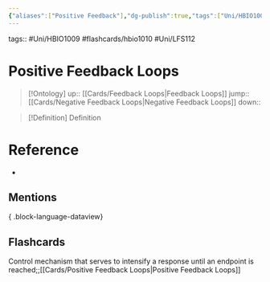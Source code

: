 ```yaml
---
{"aliases":["Positive Feedback"],"dg-publish":true,"tags":["Uni/HBIO1009","flashcards/hbio1010","Uni/LFS112"],"permalink":"/cards/positive-feedback-loops/","dgPassFrontmatter":true}
---
```


tags:: #Uni/HBIO1009 #flashcards/hbio1010 #Uni/LFS112 

# Positive Feedback Loops

> [!Ontology]
> up:: [[Cards/Feedback Loops\|Feedback Loops]]
> jump:: [[Cards/Negative Feedback Loops\|Negative Feedback Loops]]
> down:: 

> [!Definition] Definition

# Reference

- 

## Mentions


{ .block-language-dataview}

## Flashcards

Control mechanism that serves to intensify a response until an endpoint is reached;;[[Cards/Positive Feedback Loops\|Positive Feedback Loops]]
<!--SR:!2023-08-22,33,290-->